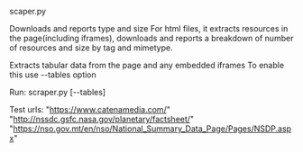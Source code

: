 scaper.py


Downloads and reports type and size
For html files, it extracts resources in the page(including iframes), downloads and reports a breakdown of
number of resources and size by tag and mimetype.

Extracts tabular data from the page and any embedded iframes
To enable this use --tables option

Run: scraper.py <url> [--tables]

Test urls:
"https://www.catenamedia.com/"
"http://nssdc.gsfc.nasa.gov/planetary/factsheet/"
"https://nso.gov.mt/en/nso/National_Summary_Data_Page/Pages/NSDP.aspx"
